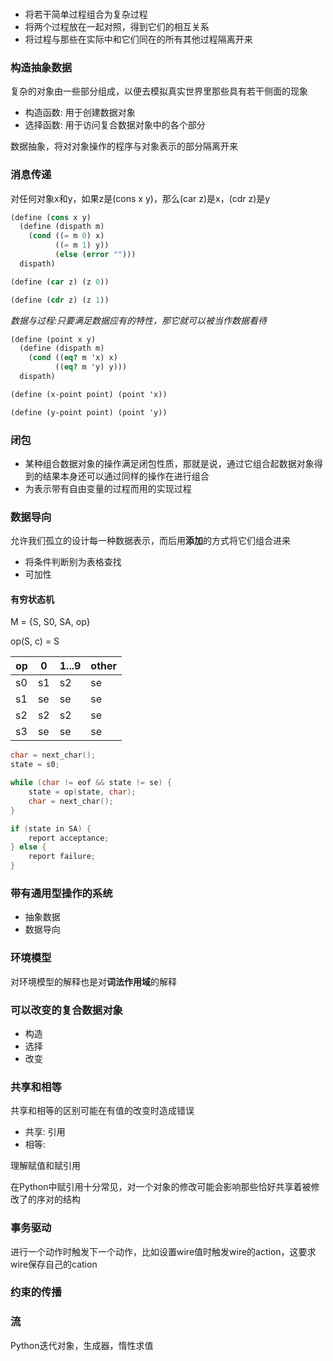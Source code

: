 ### 

* 将若干简单过程组合为复杂过程
* 将两个过程放在一起对照，得到它们的相互关系
* 将过程与那些在实际中和它们同在的所有其他过程隔离开来

### 构造抽象数据

复杂的对象由一些部分组成，以便去模拟真实世界里那些具有若干侧面的现象

* 构造函数: 用于创建数据对象
* 选择函数: 用于访问复合数据对象中的各个部分

数据抽象，将对对象操作的程序与对象表示的部分隔离开来

### 消息传递

对任何对象x和y，如果z是(cons x y)，那么(car z)是x，(cdr z)是y

``` scheme
(define (cons x y)
  (define (dispath m)
    (cond ((= m 0) x)
          ((= m 1) y))
          (else (error "")))
  dispath)

(define (car z) (z 0))

(define (cdr z) (z 1))
```

*数据与过程:只要满足数据应有的特性，那它就可以被当作数据看待*

``` scheme
(define (point x y)
  (define (dispath m)
    (cond ((eq? m 'x) x)
          ((eq? m 'y) y)))
  dispath)

(define (x-point point) (point 'x))

(define (y-point point) (point 'y))
```

### 闭包

* 某种组合数据对象的操作满足闭包性质，那就是说，通过它组合起数据对象得到的结果本身还可以通过同样的操作在进行组合
* 为表示带有自由变量的过程而用的实现过程

### 数据导向

允许我们孤立的设计每一种数据表示，而后用**添加**的方式将它们组合进来

* 将条件判断别为表格查找
* 可加性

#### 有穷状态机

M = {S, S0, SA, op}

op(S, c) = S

|op|0 |1...9|other|
|--|--|-----|-----|
|s0|s1| s2  |  se |
|s1|se| se  |  se |
|s2|s2| s2  |  se |
|s3|se| se  |  se |

``` c
char = next_char();
state = s0;

while (char != eof && state != se) {
    state = op(state, char);
    char = next_char();
}

if (state in SA) {
    report acceptance;
} else {
    report failure;
}
```

### 带有通用型操作的系统

* 抽象数据
* 数据导向

### 环境模型

对环境模型的解释也是对**词法作用域**的解释

### 可以改变的复合数据对象

* 构造
* 选择
* 改变

### 共享和相等

共享和相等的区别可能在有值的改变时造成错误

* 共享: 引用
* 相等:

理解赋值和赋引用

在Python中赋引用十分常见，对一个对象的修改可能会影响那些恰好共享着被修改了的序对的结构

### 事务驱动

进行一个动作时触发下一个动作，比如设置wire值时触发wire的action，这要求wire保存自己的cation

### 约束的传播

### 流

Python迭代对象，生成器，惰性求值
